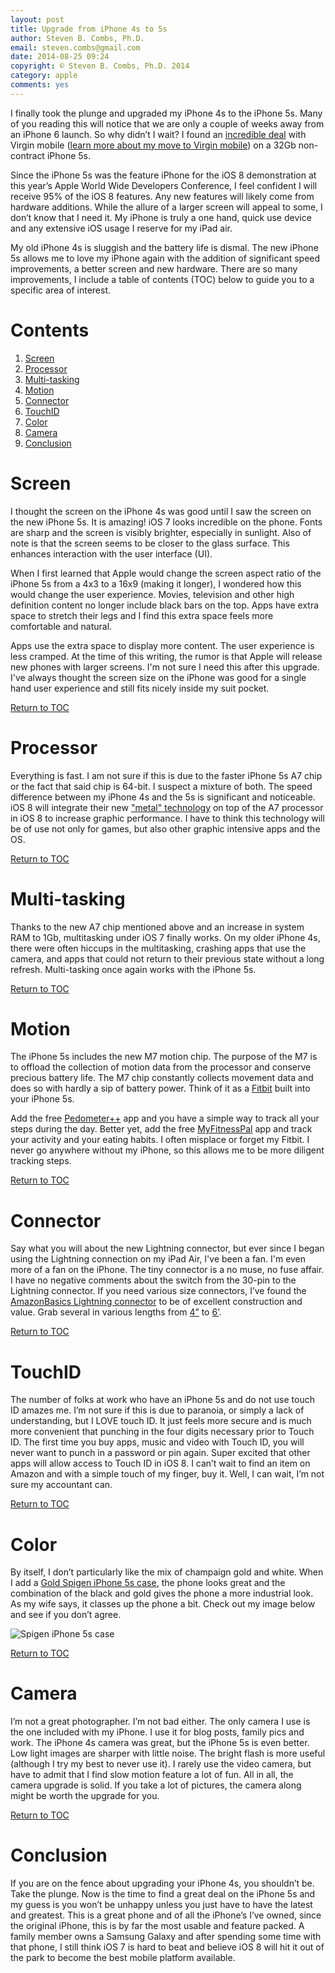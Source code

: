 ```yaml
---
layout: post
title: Upgrade from iPhone 4s to 5s
author: Steven B. Combs, Ph.D.
email: steven.combs@gmail.com
date: 2014-08-25 09:24
copyright: © Steven B. Combs, Ph.D. 2014
category: apple
comments: yes
---
```


I finally took the plunge and upgraded my iPhone 4s to the iPhone 5s. Many of you reading this will notice that we are only a couple of weeks away from an iPhone 6 launch. So why didn’t I wait? I found an [incredible deal](http://www.virginmobileusa.com/shop/cell-phones/iphone5s-32gb-silver-phone/features/) with Virgin mobile ([learn more about my move to Virgin mobile](http://www.stevencombs.com/apple/2014/08/25/save-money-with-virgin-mobile.html)) on a 32Gb non-contract iPhone 5s. 

Since the iPhone 5s was the feature iPhone for the iOS 8 demonstration at this year’s Apple World Wide Developers Conference, I feel confident I will receive 95% of the iOS 8 features. Any new features will likely come from hardware additions. While the allure of a larger screen will appeal to some, I don’t know that I need it. My iPhone is truly a one hand, quick use device and any extensive iOS usage I reserve for my iPad air.

My old iPhone 4s is sluggish and the battery life is dismal. The new iPhone 5s allows me to love my iPhone again with the addition of significant speed improvements, a better screen and new hardware. There are so many improvements, I include a table of contents (TOC) below to guide you to a specific area of interest.

# Contents

1. [Screen](#screen)
2. [Processor](#processor)
3. [Multi-tasking](#multi-tasking)
4. [Motion](#motion)
5. [Connector](#connector)
6. [TouchID](#touchid)
7. [Color](#color)
8. [Camera](#camera)
9. [Conclusion](#conclusion)

# Screen

I thought the screen on the iPhone 4s was good until I saw the screen on the new iPhone 5s. It is amazing! iOS 7 looks incredible on the phone. Fonts are sharp and the screen is visibly brighter, especially in sunlight. Also of note is that the screen seems to be closer to the glass surface. This enhances interaction with the user interface (UI).

When I first learned that Apple would change the screen aspect ratio of the iPhone 5s from a 4x3 to a 16x9 (making it longer), I wondered how this would change the user experience. Movies, television and other high definition content no longer include black bars on the top. Apps have extra space to stretch their legs and I find this extra space feels more comfortable and natural.

Apps use the extra space to display more content. The user experience is less cramped. At the time of this writing, the rumor is that Apple will release new phones with larger screens. I'm not sure I need this after this upgrade. I've always thought the screen size on the iPhone was good for a single hand user experience and still fits nicely inside my suit pocket.

[Return to TOC](#contents)

# Processor

Everything is fast. I am not sure if this is due to the faster iPhone 5s A7 chip or the fact that said chip is 64-bit. I suspect a mixture of both. The speed difference between my iPhone 4s and the 5s is significant and noticeable. iOS 8 will integrate their new ["metal" technology](https://developer.apple.com/metal/) on top of the A7 processor in iOS 8 to increase graphic performance. I have to think this technology will be of use not only for games, but also other graphic intensive apps and the OS.

[Return to TOC](#contents)

# Multi-tasking

Thanks to the new A7 chip mentioned above and an increase in system RAM to 1Gb, multitasking under iOS 7 finally works. On my older iPhone 4s, there were often hiccups in the multitasking, crashing apps that use the camera, and apps that could not return to their previous state without a long refresh. Multi-tasking once again works with the iPhone 5s.

[Return to TOC](#contents)

# Motion

The iPhone 5s includes the new M7 motion chip. The purpose of the M7 is to offload the collection of motion data from the processor and conserve precious battery life. The M7 chip constantly collects movement data and does so with hardly a sip of battery power. Think of it as a [Fitbit](!g) built into your iPhone 5s. 

Add the free [Pedometer++](https://itunes.apple.com/us/app/walkmeter-gps-pedometer-walking/id330594424?mt=8&uo=4&at=10l9vL) app and you have a simple way to track all your steps during the day. Better yet, add the free [MyFitnessPal](https://itunes.apple.com/us/app/calorie-counter-diet-tracker/id341232718?mt=8&uo=4&at=10l9vL) app and track your activity and your eating habits. I often misplace or forget my Fitbit. I never go anywhere without my iPhone, so this allows me to be more diligent tracking steps.

[Return to TOC](#contents)

# Connector

Say what you will about the new Lightning connector, but ever since I began using the Lightning connection on my iPad Air, I've been a fan. I'm even more of a fan on the iPhone. The tiny connector is a no muse, no fuse affair. I have no negative comments about the switch from the 30-pin to the Lightning connector. If you need various size connectors, I’ve found the [AmazonBasics Lightning connector](http://www.amazon.com/gp/product/B009SYZ8OC/ref=as_li_ss_tl?ie=UTF8&camp=1789&creative=390957&creativeASIN=B009SYZ8OC&linkCode=as2&tag=bricinmypockb-20) to be of excellent construction and value. Grab several in various lengths from [4”](http://www.amazon.com/gp/product/B009SYZ8OC/ref=as_li_ss_tl?ie=UTF8&camp=1789&creative=390957&creativeASIN=B009SYZ8OC&linkCode=as2&tag=bricinmypockb-20) to [6’](http://www.amazon.com/gp/product/B009SYZ8OC/ref=as_li_ss_tl?ie=UTF8&camp=1789&creative=390957&creativeASIN=B009SYZ8OC&linkCode=as2&tag=bricinmypockb-20).

[Return to TOC](#contents)

# TouchID

The number of folks at work who have an iPhone 5s and do not use touch ID amazes me. I’m not sure if this is due to paranoia, or simply a lack of understanding, but I LOVE touch ID. It just feels more secure and is much more convenient that punching in the four digits necessary prior to Touch ID. The first time you buy apps, music and video with Touch ID, you will never want to punch in a password or pin again. Super excited that other apps will allow access to Touch ID in iOS 8. I can’t wait to find an item on Amazon and with a simple touch of my finger, buy it. Well, I can wait, I’m not sure my accountant can.

[Return to TOC](#contents)

# Color

By itself, I don’t particularly like the mix of champaign gold and white. When I add a [Gold Spigen iPhone 5s case](http://www.amazon.com/gp/product/B00FFM7UKG/ref=as_li_ss_tl?ie=UTF8&camp=1789&creative=390957&creativeASIN=B00FFM7UKG&linkCode=as2&tag=bricinmypockb-20), the phone looks great and the combination of the black and gold gives the phone a more industrial look. As my wife says, it classes up the phone a bit. Check out my image below and see if you don’t agree.

![Spigen iPhone 5s case](http://www.stevencombs.com/images/posts/2014-08-25-iphone-5s-spigen-case.jpg)

[Return to TOC](#contents)

# Camera

I’m not a great photographer. I’m not bad either. The only camera I use is the one included with my iPhone. I use it for blog posts, family pics and work. The iPhone 4s camera was great, but the iPhone 5s is even better. Low light images are sharper with little noise. The bright flash is more useful (although I try my best to never use it). I rarely use the video camera, but have to admit that I find slow motion feature a lot of fun. All in all, the camera upgrade is solid. If you take a lot of pictures, the camera along might be worth the upgrade for you.

[Return to TOC](#contents)

# Conclusion

If you are on the fence about upgrading your iPhone 4s, you shouldn’t be. Take the plunge. Now is the time to find a great deal on the iPhone 5s and my guess is you won’t be unhappy unless you just have to have the latest and greatest. This is a great phone and of all the iPhone’s I’ve owned, since the original iPhone, this is by far the most usable and feature packed. A family member owns a Samsung Galaxy and after spending some time with that phone, I still think iOS 7 is hard to beat and believe iOS 8 will hit it out of the park to become the best mobile platform available.